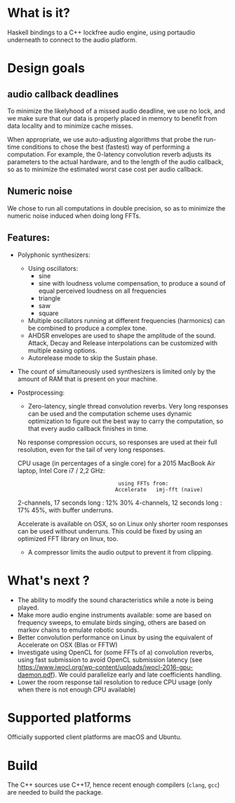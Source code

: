 # What is it?

Haskell bindings to a C++ lockfree audio engine, using portaudio underneath to connect to
the audio platform.

# Design goals

## audio callback deadlines

To minimize the likelyhood of a missed audio deadline,
we use no lock, and we make sure that our data is properly placed in memory
to benefit from data locality and to minimize cache misses.

When appropriate, we use auto-adjusting algorithms that probe the run-time conditions
to chose the best (fastest) way of performing a computation.
For example, the 0-latency convolution reverb adjusts its parameters to the actual hardware,
and to the length of the audio callback, so as to minimize
the estimated worst case cost per audio callback.

## Numeric noise

We chose to run all computations in double precision, so as to
minimize the numeric noise induced when doing long FFTs.

## Features:

- Polyphonic synthesizers:
  - Using oscillators:
    - sine
    - sine with loudness volume compensation, to produce a sound of equal perceived loudness
    on all frequencies
    - triangle
    - saw
    - square
  - Multiple oscillators running at different frequencies (harmonics) can be combined
    to produce a complex tone.
  - AHDSR envelopes are used to shape the amplitude of the sound.
    Attack, Decay and Release interpolations can be customized with multiple
    easing options.
  - Autorelease mode to skip the Sustain phase.
- The count of simultaneously used synthesizers is limited only by the amount of RAM
  that is present on your machine.
- Postprocessing:
  - Zero-latency, single thread convolution reverbs. Very long responses can be used
  and the computation scheme uses dynamic optimization to figure out the best
  way to carry the computation, so that every audio callback finishes in time.

  No response compression occurs, so responses are used at their full resolution,
  even for the tail of very long responses.

  CPU usage (in percentages of a single core) for a 2015 MacBook Air laptop,
    Intel Core i7 / 2,2 GHz:

                                      using FFTs from:
                                     Accelerate   imj-fft (naive)
    2-channels, 17 seconds long   :   12%          30%
    4-channels, 12 seconds long   :   17%          45%, with buffer underruns.

  Accelerate is available on OSX, so on Linux only shorter room responses can be used
  without underruns. This could be fixed by using an optimized FFT library on linux, too.

  - A compressor limits the audio output to prevent it from clipping.

# What's next ?

- The ability to modify the sound characteristics while a note is being played.
- Make more audio engine instruments available:
  some are based on frequency sweeps, to emulate birds singing, others are
  based on markov chains to emulate robotic sounds.
- Better convolution performance on Linux by using the equivalent of Accelerate on OSX (Blas or FFTW)
- Investigate using OpenCL for (some FFTs of a) convolution reverbs, using
  fast submission to avoid OpenCL submission latency
  (see https://www.iwocl.org/wp-content/uploads/iwocl-2016-gpu-daemon.pdf).
  We could parallelize early and late coefficients handling.
- Lower the room response tail resolution to reduce CPU usage (only when there
  is not enough CPU available)

# Supported platforms

Officially supported client platforms are macOS and Ubuntu.

# Build

The C++ sources use C++17, hence recent enough compilers (`clang`, `gcc`)
are needed to build the package.

